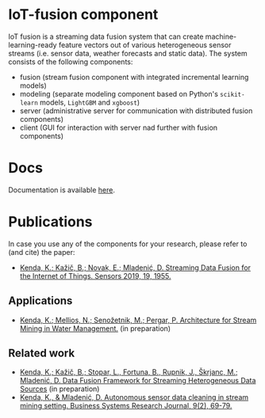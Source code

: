 # IoT-fusion component

IoT fusion is a streaming data fusion system that can create machine-learning-ready feature vectors out of various heterogeneous sensor streams (i.e. sensor data, weather forecasts and static data). The system consists of the following components:

* fusion (stream fusion component with integrated incremental learning models)
* modeling (separate modeling component based on Python's ```scikit-learn``` models, ```LightGBM``` and ```xgboost```)
* server (administrative server for communication with distributed fusion components)
* client (GUI for interaction with server nad further with fusion components)

# Docs
Documentation is available [here](docs/USERS-MANUAL.md).

# Publications
In case you use any of the components for your research, please refer to (and cite) the paper:
* [Kenda, K.; Kažič, B.; Novak, E.; Mladenić, D. Streaming Data Fusion for the Internet of Things. Sensors 2019, 19, 1955.](https://www.mdpi.com/1424-8220/19/8/1955)

## Applications
* [Kenda, K.; Mellios, N.; Senožetnik, M.; Pergar, P. Architecture for Stream Mining in Water Management.](https://www.frontiersin.org/journals/big-data) (in preparation)

## Related work
* [Kenda, K.; Kažič, B.; Stopar, L., Fortuna, B., Rupnik, J., Škrjanc, M.; Mladenić, D. Data Fusion Framework for Streaming Heterogeneous Data Sources](#) (in preparation)
* [Kenda, K., & Mladenić, D. Autonomous sensor data cleaning in stream mining setting. Business Systems Research Journal, 9(2), 69-79.](http://www.bsrjournal.org/vol-9-no-2.html)